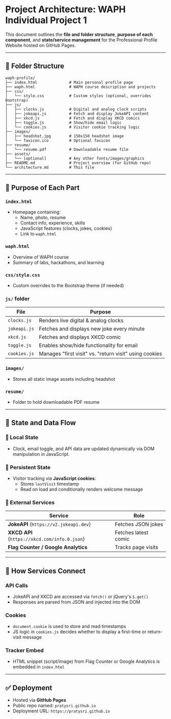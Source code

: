 # Project Architecture: WAPH Individual Project 1

This document outlines the **file and folder structure**, **purpose of each component**, and **state/service management** for the Professional Profile Website hosted on GitHub Pages.

---

## 📁 Folder Structure

```
waph-profile/
├── index.html              # Main personal profile page
├── waph.html               # WAPH course description and projects
├── css/
│   └── style.css           # Custom styles (optional, overrides Bootstrap)
├── js/
│   ├── clocks.js           # Digital and analog clock scripts
│   ├── jokeapi.js          # Fetch and display JokeAPI content
│   ├── xkcd.js             # Fetch and display XKCD comics
│   ├── toggle.js           # Show/hide email logic
│   └── cookies.js          # Visitor cookie tracking logic
├── images/
│   ├── headshot.jpg        # 150x150 headshot image
│   └── favicon.ico         # Optional favicon
├── resume/
│   └── resume.pdf          # Downloadable resume file
├── assets/
│   └── [optional]          # Any other fonts/images/graphics
├── README.md               # Project overview (for GitHub repo)
└── architecture.md         # This file
```

---

## 🧩 Purpose of Each Part

### `index.html`

- Homepage containing:
  - Name, photo, resume
  - Contact info, experience, skills
  - JavaScript features (clocks, jokes, cookies)
  - Link to `waph.html`

### `waph.html`

- Overview of WAPH course
- Summary of labs, hackathons, and learning

### `css/style.css`

- Custom overrides to the Bootstrap theme (if needed)

### `js/` folder

| File         | Purpose                                                |
| ------------ | ------------------------------------------------------ |
| `clocks.js`  | Renders live digital & analog clocks                   |
| `jokeapi.js` | Fetches and displays new joke every minute             |
| `xkcd.js`    | Fetches and displays XKCD comic                        |
| `toggle.js`  | Enables show/hide functionality for email              |
| `cookies.js` | Manages "first visit" vs. "return visit" using cookies |

### `images/`

- Stores all static image assets including headshot

### `resume/`

- Folder to hold downloadable PDF resume

---

## 🧠 State and Data Flow

### 🔹 Local State

- Clock, email toggle, and API data are updated dynamically via DOM manipulation in JavaScript.

### 🔹 Persistent State

- Visitor tracking via **JavaScript cookies**:
  - Stores `lastVisit` timestamp
  - Read on load and conditionally renders welcome message

### 🔹 External Services

| Service                                       | Role                 |
| --------------------------------------------- | -------------------- |
| **JokeAPI** (`https://v2.jokeapi.dev`)        | Fetches JSON jokes   |
| **XKCD API** (`https://xkcd.com/info.0.json`) | Fetches latest comic |
| **Flag Counter / Google Analytics**           | Tracks page visits   |

---

## 🔌 How Services Connect

### API Calls

- JokeAPI and XKCD are accessed via `fetch()` or jQuery's `$.get()`
- Responses are parsed from JSON and injected into the DOM

### Cookies

- `document.cookie` is used to store and read timestamps
- JS logic in `cookies.js` decides whether to display a first-time or return-visit message

### Tracker Embed

- HTML snippet (script/image) from Flag Counter or Google Analytics is embedded in `index.html`

---

## ✅ Deployment

- Hosted via **GitHub Pages**
- Public repo named: `pratysri.github.io`
- Deployment URL: `https://pratysri.github.io`
